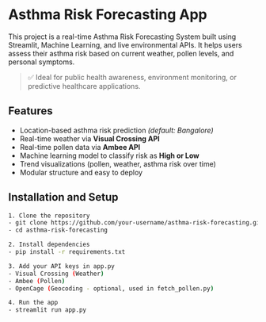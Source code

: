 # Asthma Risk Forecasting App

This project is a real-time Asthma Risk Forecasting System built using Streamlit, Machine Learning, and live environmental APIs. It helps users assess their asthma risk based on current weather, pollen levels, and personal symptoms.

> ✅ Ideal for public health awareness, environment monitoring, or predictive healthcare applications.

## Features

- Location-based asthma risk prediction *(default: Bangalore)*
- Real-time weather via **Visual Crossing API**
- Real-time pollen data via **Ambee API**
- Machine learning model to classify risk as **High or Low**
- Trend visualizations (pollen, weather, asthma risk over time)
- Modular structure and easy to deploy

## Installation and Setup

```bash
1. Clone the repository
- git clone https://github.com/your-username/asthma-risk-forecasting.git
- cd asthma-risk-forecasting

2. Install dependencies
- pip install -r requirements.txt

3. Add your API keys in app.py
- Visual Crossing (Weather)
- Ambee (Pollen)
- OpenCage (Geocoding - optional, used in fetch_pollen.py)

4. Run the app
- streamlit run app.py
